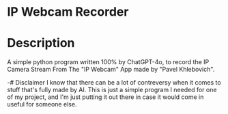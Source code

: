 # IP Webcam Recorder

# Description
A simple python program written 100% by ChatGPT-4o, to record the IP Camera Stream From The "IP Webcam" App made by "Pavel Khlebovich".


-# Disclaimer
I know that there can be a lot of contreversy when it comes to stuff that's fully made by AI.
This is just a simple program I needed for one of my project, and I'm just putting it out there in case it would come in useful for someone else. 
